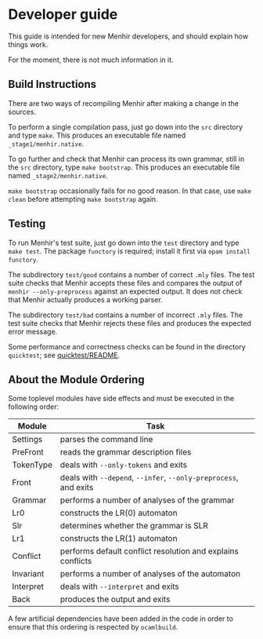 # Developer guide

This guide is intended for new Menhir developers, and should explain how
things work.

For the moment, there is not much information in it.

## Build Instructions

There are two ways of recompiling Menhir after making a change in the sources.

To perform a single compilation pass, just go down into the `src` directory
and type `make`. This produces an executable file named `_stage1/menhir.native`.

To go further and check that Menhir can process its own grammar,
still in the `src` directory,
type `make bootstrap`.
This produces an executable file named `_stage2/menhir.native`.

`make bootstrap` occasionally fails for no good reason. In that case,
use `make clean` before attempting `make bootstrap` again.

## Testing

To run Menhir's test suite, just go down into the `test` directory
and type `make test`. The package `functory` is required; install
it first via `opam install functory`.

The subdirectory `test/good` contains a number of correct `.mly` files.
The test suite checks that Menhir accepts these files and
compares the output of `menhir --only-preprocess` against an expected output.
It does not check that Menhir actually produces a working parser.

The subdirectory `test/bad` contains a number of incorrect `.mly` files.
The test suite checks that Menhir rejects these files
and produces the expected error message.

Some performance and correctness checks can be found in the directory `quicktest`;
see [quicktest/README](quicktest/README).

## About the Module Ordering

Some toplevel modules have side effects and must be executed in the
following order:

| Module                | Task |
| --------------------- | ---- |
| Settings              | parses the command line |
| PreFront              | reads the grammar description files |
| TokenType             | deals with `--only-tokens` and exits |
| Front                 | deals with `--depend`, `--infer`, `--only-preprocess`, and exits |
| Grammar               | performs a number of analyses of the grammar |
| Lr0                   | constructs the LR(0) automaton |
| Slr                   | determines whether the grammar is SLR |
| Lr1                   | constructs the LR(1) automaton |
| Conflict              | performs default conflict resolution and explains conflicts |
| Invariant             | performs a number of analyses of the automaton |
| Interpret             | deals with `--interpret` and exits |
| Back                  | produces the output and exits |

A few artificial dependencies have been added in the code in order
to ensure that this ordering is respected by `ocamlbuild`.
